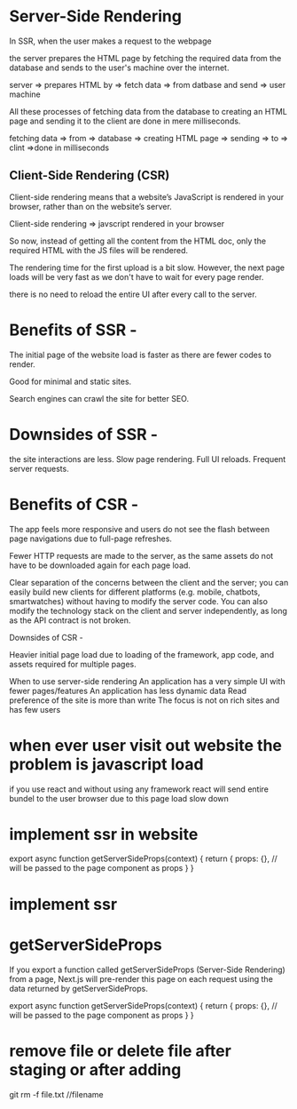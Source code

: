 # Server-Side Rendering

In SSR, when the user makes a request to the webpage

the server prepares the HTML page by fetching the required data from the database and sends to the user's machine over the internet.

server => prepares HTML by => fetch data => from datbase and send => user machine

All these processes of fetching data from the database to creating an HTML page and sending it to the client are done in mere milliseconds.

fetching data => from => database => creating HTML page => sending => to => clint =>done in milliseconds



Client-Side Rendering (CSR)
---------------------------
Client-side rendering means that a website’s JavaScript is rendered in your browser, rather than on the website’s server.

Client-side rendering => javscript rendered in your browser 

So now, instead of getting all the content from the HTML doc, only the required HTML with the JS files will be rendered. 

The rendering time for the first upload is a bit slow. However, the next page loads will be very fast as we don't have to wait for every page render.

there is no need to reload the entire UI after every call to the server.

# Benefits of SSR -

The initial page of the website load is faster as there are fewer codes to render.

Good for minimal and static sites.

Search engines can crawl the site for better SEO.

# Downsides of SSR -

the site interactions are less.
Slow page rendering.
Full UI reloads.
Frequent server requests.

# Benefits of CSR -

The app feels more responsive and users do not see the flash between page navigations due to full-page refreshes.

Fewer HTTP requests are made to the server, as the same assets do not have to be downloaded again for each page load.

Clear separation of the concerns between the client and the server; you can easily build new clients for different platforms (e.g. mobile, chatbots, smartwatches) without having to modify the server code. You can also modify the technology stack on the client and server independently, as long as the API contract is not broken.

Downsides of CSR -

Heavier initial page load due to loading of the framework, app code, and assets required for multiple pages.

When to use server-side rendering
An application has a very simple UI with fewer pages/features
An application has less dynamic data
Read preference of the site is more than write
The focus is not on rich sites and has few users


# when ever user visit out website the problem is javascript load 

if you use react and without using any framework react will send entire bundel to the user browser 
due to this page load slow down 

# implement ssr in website 

export async function getServerSideProps(context) {
  return {
    props: {}, // will be passed to the page component as props
  }
}


# implement ssr

# getServerSideProps

If you export a function called getServerSideProps (Server-Side Rendering) from a page, Next.js will pre-render this page on each request using the data returned by getServerSideProps.

export async function getServerSideProps(context) {
  return {
    props: {}, // will be passed to the page component as props
  }
}


# remove file or delete file after staging or after adding
git rm -f file.txt  //filename



